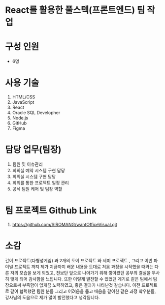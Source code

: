 # React를 활용한 풀스텍(프론트엔드) 팀 작업
# 구성 인원
   - 6명
# 사용 기술
  1. HTML/CSS
  2. JavaScript
  3. React
  4. Oracle SQL Developher
  5. Node.js
  6. GitHub
  7. Figma

# 담당 업무(팀장)
  1) 팀원 및 이슈관리
  2) 회의실 예약 시스템 구현 담당
  3) 회의실 시스템 구현 담당
  4) 회의를 통한 프로젝트 일정 관리
  5) 공석 팀원 케어 및 팀장 역할
  
# 팀 프로젝트 Github Link
  1) https://github.com/SIROMANG/wantOfficeVisual.git
  
# 소감
간이 프로젝트(다형성게임) 과 2개의 토이 프로젝트 와 세미 프로젝트 , 그리고 이번 파이널 프로젝트 까지 제가 지금까지 배운 내용을 토대로 처음 과정을 시작했을 때와는 다른 
저의 모습을 보게 되었고, 전보단 앞으로 나아가기 위해 쌓아왔던 공부의 결실을 무사히 맺게 되어 감사함을 느낍니다. 
또한 이렇게 발전할 수 있었던 계기로 같은 팀에서 팀장으로써 부족함이 없게끔 노력하였고, 좋은 결과가 나타난것 같습니다.
이전 프로젝트로 같이 협력했던 팀원 분들 그리고 어려움을 돕고 배움을 같이한 같은 과정 학우분들, 강사님의 도움으로 제가 많이 발전했다고 생각됩니다.
